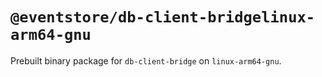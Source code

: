 # `@eventstore/db-client-bridgelinux-arm64-gnu`

Prebuilt binary package for `db-client-bridge` on `linux-arm64-gnu`.
